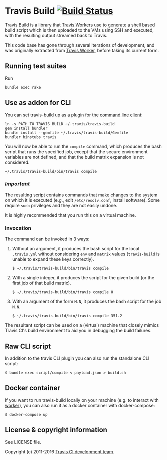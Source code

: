 # Travis Build [![Build Status](https://travis-ci.org/travis-ci/travis-build.svg?branch=master)](https://travis-ci.org/travis-ci/travis-build)

Travis Build is a library that [Travis
Workers](https://github.com/travis-ci/worker) use to generate a shell
based build script which is then uploaded to the VMs using SSH and executed,
with the resulting output streamed back to Travis.

This code base has gone through several iterations of development, and was
originally extracted from [Travis
Worker](https://github.com/travis-ci/worker), before taking its current
form.

## Running test suites

Run

```
bundle exec rake
```

## Use as addon for CLI

You can set travis-build up as a plugin for the [command line client](https://github.com/travis-ci/travis.rb):

    ln -s PATH_TO_TRAVIS_BUILD ~/.travis/travis-build
    gem install bundler
    bundle install --gemfile ~/.travis/travis-build/Gemfile
    bundler binstubs travis

You will now be able to run the `compile` command, which produces
the bash script that runs the specified job, except that the secure environment
variables are not defined, and that the build matrix expansion is not considered.

    ~/.travis/travis-build/bin/travis compile

### _Important_

The resulting script contains commands that make changes to the system on which it is executed
(e.g., edit `/etc/resolv.conf`, install software).
Some require `sudo` privileges and they are not easily undone.

It is highly recommended that you run this on a virtual machine.

### Invocation

The command can be invoked in 3 ways:

1. Without an argument, it produces the bash script for the local `.travis.yml` without considering `env` and `matrix` values
(`travis-build` is unable to expand these keys correctly).

    `$ ~/.travis/travis-build/bin/travis compile`

1. With a single integer, it produces the script for the given build
(or the first job of that build matrix).

    `$ ~/.travis/travis-build/bin/travis compile 8`

1. With an argument of the form `M.N`, it produces the bash script for the job `M.N`.

    `$ ~/.travis/travis-build/bin/travis compile 351.2`

The resultant script can be used on a (virtual) machine that closely mimics Travis CI's build
environment to aid you in debugging the build failures.

## Raw CLI script

In addition to the travis CLI plugin you can also run the standalone CLI script:

    $ bundle exec script/compile < payload.json > build.sh

## Docker container

If you want to run travis-build locally on your machine (e.g. to interact with [worker](https://github.com/travis-ci/worker)), you can also run it as a docker container with docker-compose:

    $ docker-compose up

## License & copyright information

See LICENSE file.

Copyright (c) 2011-2016 [Travis CI development
team](https://github.com/travis-ci).
